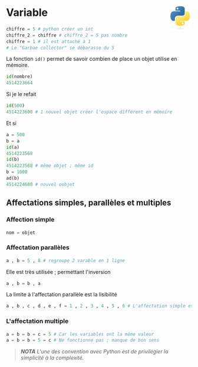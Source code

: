 # **Variable** <a href="../"><a href="../../../"><img align="right" src="../../../assets/Python-logo-notext.svg" alt="Python" height="64px"></a>
```py
chiffre = 5 # python créer un int
chiffre_2 = chiffre # chiffre_2 = 5 pas nombre
chiffre = 1 # il est attaché à 1
# Le "Garbae collector" se débarasse du 5
``` 
La fonction `id()` permet de savoir combien de place un objet utilise en mémoire.
```py
id(nombre)
4514223664
```
Si je le refait
```py
id(500)
4514223600 # 1 nouvel objet créer l'espace différent en mémoire
```
Et si
```py
a = 500
b = a
id(a)
4514223568
id(b)
4514223568 # même objet ; même id
b = 1000
ad(b)
4514224688 # nouvel oobjet
```
## **Affectations simples, parallèles et multiples**
### **Affection simple**
```py
nom = objet
```
### **Affectation parallèles**
```py
a , b = 5 , 8 # regroupe 2 varable en 1 ligne
```
Elle est très utilisée ; permettant l'inversion
```py
a , b = b , a
```
La limite à l'affectation parallèle est la lisibilité
```py
a , b , c , d , e , f = 1 , 2 , 3 , 4 , 5 , 6 # L'affectation simple est mieux
```
### **L'affectation multiple**
```py
a = b = b = c = 5 # Car les variables ont la même valeur
a = b = b = 5 = c # Ne fonctionne pas ; manque de bon sens
```
> **_NOTA_**
_L'une des convention avec Python est de privilégier la simplicité à la complexité._